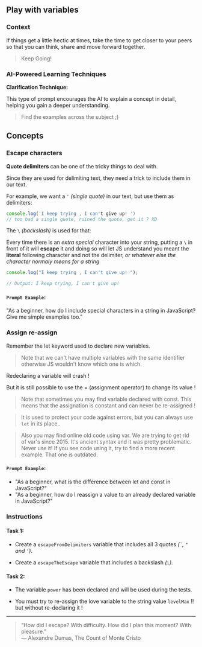 ## Play with variables

### Context

If things get a little hectic at times, take the time to get closer to your peers so that you can think, share and move forward together.

> Keep Going!

### AI-Powered Learning Techniques

**Clarification Technique:**

This type of prompt encourages the AI to explain a concept in detail, helping you gain a deeper understanding.

> Find the examples across the subject ;)

## Concepts

### Escape characters

**Quote delimiters** can be one of the tricky things to deal with.

Since they are used for delimiting text, they need a trick to include them in
our text.

For example, we want a `'` _(single quote)_ in our text, but use them as
delimiters:

```js
console.log('I keep trying , I can't give up! ')
// too bad a single quote, ruined the quote, get it ? XD
```

The `\` _(backslash)_ is used for that:

Every time there is an _extra special_ character into your string, putting a `\`
in front of it will **escape** it and doing so will let JS understand you meant
the **literal** following character and not the delimiter, _or whatever else
the character normaly means for a string_

```js
console.log("I keep trying , I can't give up! ");

// Output: I keep trying, I can't give up!
```

#### `Prompt Example`:

"As a beginner, how do I include special characters in a string in JavaScript? Give me simple examples too."

### Assign re-assign

Remember the let keyword used to declare new variables.

> Note that we can't have multiple variables with the same identifier otherwise JS wouldn't know which one is which.

Redeclaring a variable will crash !

But it is still possible to use the = (assignment operator) to change its value !

> Note that sometimes you may find variable declared with const. This means that the assignation is constant and can never be re-assigned !

> It is used to protect your code against errors, but you can always use `let` in its place..

> Also you may find online old code using var. We are trying to get rid of var's since 2015. It's ancient syntax and it was pretty problematic. Never use it! If you see code using it, try to find a more recent example. That one is outdated.

#### `Prompt Example`:

- "As a beginner, what is the difference between let and const in JavaScript?"
- "As a beginner, how do I reassign a value to an already declared variable in JavaScript?"

### Instructions

#### Task 1:

- Create a `escapeFromDelimiters` variable that includes all 3 quotes _(`` ` ``, `"` and
  `'`)_.

- Create a `escapeTheEscape` variable that includes a backslash _(`\`)_.

#### Task 2:

- The variable `power` has been declared and will be used during the tests.

- You must try to re-assign the love variable to the string value `levelMax` !! but without re-declaring it !

---

> “How did I escape? With difficulty. How did I plan this moment? With
> pleasure.” \
> ― Alexandre Dumas, The Count of Monte Cristo
